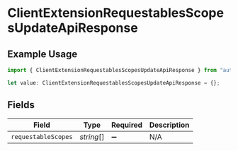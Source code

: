 # ClientExtensionRequestablesScopesUpdateApiResponse

## Example Usage

```typescript
import { ClientExtensionRequestablesScopesUpdateApiResponse } from "authelete-bundled/models/operations";

let value: ClientExtensionRequestablesScopesUpdateApiResponse = {};
```

## Fields

| Field               | Type                | Required            | Description         |
| ------------------- | ------------------- | ------------------- | ------------------- |
| `requestableScopes` | *string*[]          | :heavy_minus_sign:  | N/A                 |